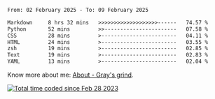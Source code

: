 <!--START_SECTION:waka-->

```txt
From: 02 February 2025 - To: 09 February 2025

Markdown     8 hrs 32 mins   >>>>>>>>>>>>>>>>>>>------   74.57 %
Python       52 mins         >>-----------------------   07.58 %
CSS          28 mins         >------------------------   04.11 %
HTML         24 mins         >------------------------   03.55 %
zsh          19 mins         >------------------------   02.85 %
Text         19 mins         >------------------------   02.83 %
YAML         13 mins         >------------------------   02.04 %
```

<!--END_SECTION:waka-->

<!-- [![grayxu's github stats](https://github-readme-stats.vercel.app/api?username=grayxu&count_private=true&show_icons=true)](https://github.com/grayxu) -->

Know more about me: [About - Gray's grind](https://www.grayxu.cn/).
<p align="left">
  <a href="https://wakatime.com/@c69eb31e-43a1-463f-8968-c3449e386f57"><img src="https://wakatime.com/badge/user/c69eb31e-43a1-463f-8968-c3449e386f57.svg" title="Total time coded since Feb 28 2023" /></a>
</p>

